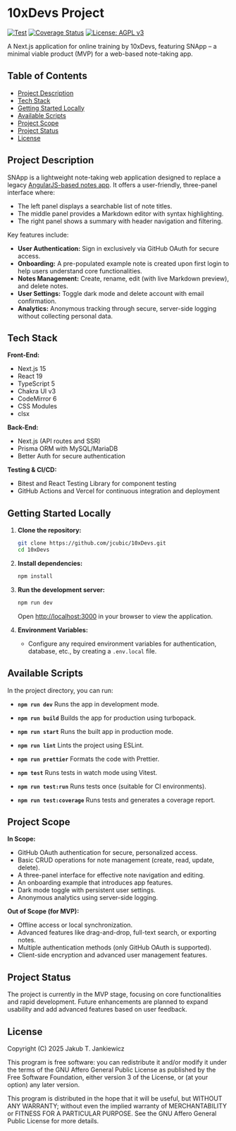 # 10xDevs Project

[![Test](https://github.com/jcubic/10xDevs/actions/workflows/test.yml/badge.svg?branch=master)](https://github.com/jcubic/10xDevs/actions/workflows/test.yml)
[![Coverage Status](https://coveralls.io/repos/github/jcubic/10xDevs/badge.svg?branch=master)](https://coveralls.io/github/jcubic/10xDevs?branch=master)
[![License: AGPL v3](https://img.shields.io/badge/License-AGPL_v3-blue.svg)](https://www.gnu.org/licenses/agpl-3.0)

A Next.js application for online training by 10xDevs, featuring SNApp – a minimal viable product
(MVP) for a web-based note-taking app.

## Table of Contents

- [Project Description](#project-description)
- [Tech Stack](#tech-stack)
- [Getting Started Locally](#getting-started-locally)
- [Available Scripts](#available-scripts)
- [Project Scope](#project-scope)
- [Project Status](#project-status)
- [License](#license)

## Project Description

SNApp is a lightweight note-taking web application designed to replace a legacy [AngularJS-based
notes app](https://github.com/SNApp-notes/web-legacy). It offers a user-friendly, three-panel
interface where:

- The left panel displays a searchable list of note titles.
- The middle panel provides a Markdown editor with syntax highlighting.
- The right panel shows a summary with header navigation and filtering.

Key features include:

- **User Authentication:** Sign in exclusively via GitHub OAuth for secure access.
- **Onboarding:** A pre-populated example note is created upon first login to help users understand
  core functionalities.
- **Notes Management:** Create, rename, edit (with live Markdown preview), and delete notes.
- **User Settings:** Toggle dark mode and delete account with email confirmation.
- **Analytics:** Anonymous tracking through secure, server-side logging without collecting personal
  data.

## Tech Stack

**Front-End:**

- Next.js 15
- React 19
- TypeScript 5
- Chakra UI v3
- CodeMirror 6
- CSS Modules
- clsx

**Back-End:**

- Next.js (API routes and SSR)
- Prisma ORM with MySQL/MariaDB
- Better Auth for secure authentication

**Testing & CI/CD:**

- Bitest and React Testing Library for component testing
- GitHub Actions and Vercel for continuous integration and deployment

## Getting Started Locally

1. **Clone the repository:**

   ```bash
   git clone https://github.com/jcubic/10xDevs.git
   cd 10xDevs
   ```

2. **Install dependencies:**

   ```bash
   npm install
   ```

3. **Run the development server:**

   ```bash
   npm run dev
   ```

   Open [http://localhost:3000](http://localhost:3000) in your browser to view the application.

4. **Environment Variables:**
   - Configure any required environment variables for authentication, database, etc., by creating a
     `.env.local` file.

## Available Scripts

In the project directory, you can run:

- **`npm run dev`**
  Runs the app in development mode.

- **`npm run build`**
  Builds the app for production using turbopack.

- **`npm run start`**
  Runs the built app in production mode.

- **`npm run lint`**
  Lints the project using ESLint.

- **`npm run prettier`**
  Formats the code with Prettier.

- **`npm test`**
  Runs tests in watch mode using Vitest.

- **`npm run test:run`**
  Runs tests once (suitable for CI environments).

- **`npm run test:coverage`**
  Runs tests and generates a coverage report.

## Project Scope

**In Scope:**

- GitHub OAuth authentication for secure, personalized access.
- Basic CRUD operations for note management (create, read, update, delete).
- A three-panel interface for effective note navigation and editing.
- An onboarding example that introduces app features.
- Dark mode toggle with persistent user settings.
- Anonymous analytics using server-side logging.

**Out of Scope (for MVP):**

- Offline access or local synchronization.
- Advanced features like drag-and-drop, full-text search, or exporting notes.
- Multiple authentication methods (only GitHub OAuth is supported).
- Client-side encryption and advanced user management features.

## Project Status

The project is currently in the MVP stage, focusing on core functionalities and rapid
development. Future enhancements are planned to expand usability and add advanced features based on
user feedback.

## License

Copyright (C) 2025 Jakub T. Jankiewicz

This program is free software: you can redistribute it and/or modify it under the terms of the GNU Affero General Public License as published by the Free Software Foundation, either version 3 of the License, or (at your option) any later version.

This program is distributed in the hope that it will be useful, but WITHOUT ANY WARRANTY; without even the implied warranty of MERCHANTABILITY or FITNESS FOR A PARTICULAR PURPOSE. See the GNU Affero General Public License for more details.
